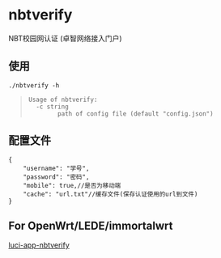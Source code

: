 # nbtverify
NBT校园网认证 (卓智网络接入门户)

## 使用

```shell
./nbtverify -h
```
> ```
> Usage of nbtverify:
>   -c string
>         path of config file (default "config.json")
> ```

## 配置文件

```jsonc
{
    "username": "学号",
    "password": "密码",
    "mobile": true,//是否为移动端
    "cache": "url.txt"//缓存文件(保存认证使用的url到文件)
}
```

## For OpenWrt/LEDE/immortalwrt
[luci-app-nbtverify](https://github.com/nbtca/luci-app-nbtverify)
